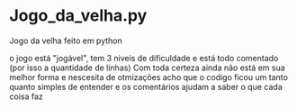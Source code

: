 # Jogo_da_velha.py
Jogo da velha feito em python

o jogo está "jogável",  tem 3 niveis de dificuldade e está todo comentado (por isso a quantidade de linhas)
Com toda certeza ainda não está em sua melhor forma e nescesita de otmizações
acho que o codigo ficou um tanto quanto simples de entender e os comentários ajudam a saber o que cada coisa faz

